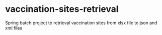 # vaccination-sites-retrieval
Spring batch project to retrieval vaccination sites from xlsx file to json and xml files
